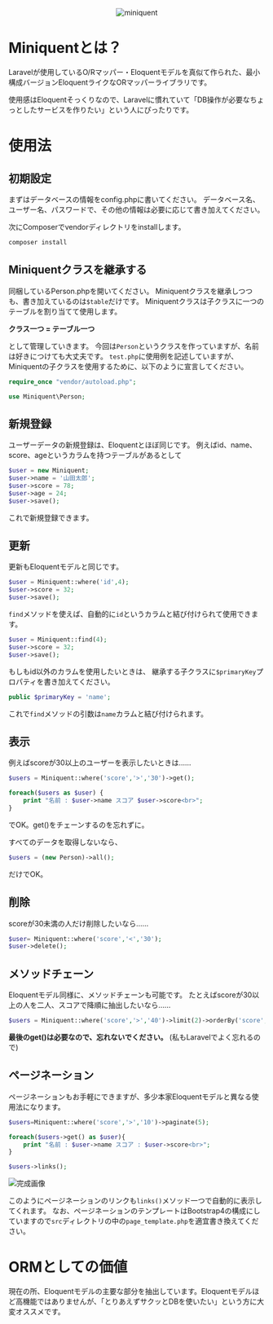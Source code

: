 <p align="center">
<img src="https://my-portfolio.site/images/github/miniquent.jpg" alt="miniquent" />
</p>

# Miniquentとは？
Laravelが使用しているO/Rマッパー・Eloquentモデルを真似て作られた、最小構成バージョンEloquentライクなORマッパーライブラリです。

使用感はEloquentそっくりなので、Laravelに慣れていて「DB操作が必要なちょっとしたサービスを作りたい」という人にぴったりです。

# 使用法
## 初期設定
まずはデータベースの情報をconfig.phpに書いてください。
データベース名、ユーザー名、パスワードで、その他の情報は必要に応じて書き加えてください。

次にComposerでvendorディレクトリをinstallします。
```bash
composer install
```

## Miniquentクラスを継承する
同梱しているPerson.phpを開いてください。
Miniquentクラスを継承しつつも、書き加えているのは`$table`だけです。
Miniquentクラスは子クラスに一つのテーブルを割り当てて使用します。

**クラス一つ = テーブル一つ**

として管理していきます。
今回は`Person`というクラスを作っていますが、名前は好きにつけても大丈夫です。
`test.php`に使用例を記述していますが、Miniquentの子クラスを使用するために、以下のように宣言してください。

```PHP
require_once "vendor/autoload.php";

use Miniquent\Person;
```

## 新規登録

ユーザーデータの新規登録は、Eloquentとほぼ同じです。
例えばid、name、score、ageというカラムを持つテーブルがあるとして

```php
$user = new Miniquent;
$user->name = '山田太郎';
$user->score = 78;
$user->age = 24;
$user->save(); 
```

これで新規登録できます。

## 更新

更新もEloquentモデルと同じです。

```php
$user = Miniquent::where('id',4);
$user->score = 32;
$user->save();
```

`find`メソッドを使えば、自動的に`id`というカラムと結び付けられて使用できます。
```PHP
$user = Miniquent::find(4);
$user->score = 32;
$user->save();
```
もしもid以外のカラムを使用したいときは、
継承する子クラスに`$primaryKey`プロパティを書き加えてください。


```PHP
public $primaryKey = 'name';
```
これで`find`メソッドの引数は`name`カラムと結び付けられます。


## 表示
例えばscoreが30以上のユーザーを表示したいときは……

```php
$users = Miniquent::where('score','>','30')->get();

foreach($users as $user) {
    print "名前 : $user->name スコア $user->score<br>";
}

```

でOK。get()をチェーンするのを忘れずに。

すべてのデータを取得しないなら、
```php
$users = (new Person)->all();
```
だけでOK。

## 削除
scoreが30未満の人だけ削除したいなら……


```php
$user= Miniquent::where('score','<','30');
$user->delete();
```


## メソッドチェーン
Eloquentモデル同様に、メソッドチェーンも可能です。
たとえばscoreが30以上の人を二人、スコアで降順に抽出したいなら……

```php
$users = Miniquent::where('score','>','40')->limit(2)->orderBy('score','desc')->get();
```

**最後のget()は必要なので、忘れないでください。**
(私もLaravelでよく忘れるので)


## ページネーション
ページネーションもお手軽にできますが、多少本家Eloquentモデルと異なる使用法になります。

```PHP
$users=Miniquent::where('score','>','10')->paginate(5);

foreach($users->get() as $user){
    print "名前 : $user->name スコア : $user->score<br>";
}

$users->links();
```
![完成画像](https://my-portfolio.site/images/github/miniquent_pager.png)

このようにページネーションのリンクも`links()`メソッド一つで自動的に表示してくれます。
なお、ページネーションのテンプレートはBootstrap4の構成にしていますので`src`ディレクトリの中の`page_template.php`を適宜書き換えてください。




# ORMとしての価値
現在の所、Eloquentモデルの主要な部分を抽出しています。Eloquentモデルほど高機能ではありませんが、「とりあえずサクッとDBを使いたい」という方に大変オススメです。

